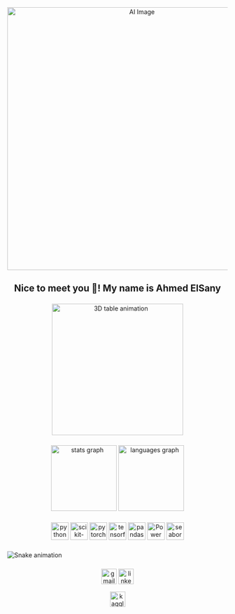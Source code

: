 <div align="center">
  <img src="https://github.com/AhmedElsany29/AhmedElsany29/blob/main/ai_image.png" alt="AI Image" width="600" />
</div>


<h2 align="center">Nice to meet you 👋! My name is Ahmed ElSany</h2>

###

<div align="center">
  <img src="https://cyrisxd.github.io/images/table.gif" height="300" alt="3D table animation" />
</div>

###

<div align="center">
  <img src="https://github-readme-stats.vercel.app/api?username=AhmedElsany29&show_icons=true&theme=dracula&hide_border=false&count_private=true" height="150" alt="stats graph"  />
  <img src="https://github-readme-stats.vercel.app/api/top-langs/?username=AhmedElsany29&layout=compact&langs_count=5&theme=dracula&hide_border=false" height="150" alt="languages graph"  />
</div>

###

<div align="center">
  <img src="https://cdn.jsdelivr.net/gh/devicons/devicon/icons/python/python-original.svg" height="40" alt="python logo" />
  <img src="https://upload.wikimedia.org/wikipedia/commons/0/05/Scikit_learn_logo_small.svg" height="40" alt="scikit-learn logo" />
  <img src="https://cdn.jsdelivr.net/gh/devicons/devicon/icons/pytorch/pytorch-original.svg" height="40" alt="pytorch logo" />
  <img src="https://cdn.jsdelivr.net/gh/devicons/devicon/icons/tensorflow/tensorflow-original.svg" height="40" alt="tensorflow logo" />
  <img src="https://cdn.jsdelivr.net/gh/devicons/devicon/icons/pandas/pandas-original.svg" height="40" alt="pandas logo" />
  <img src="https://upload.wikimedia.org/wikipedia/commons/c/cf/New_Power_BI_Logo.svg" height="40" alt="Power BI logo" />
 <img src="https://seaborn.pydata.org/_static/logo-wide-lightbg.svg" height="40" alt="seaborn logo" />

</div>


###

![Snake animation](https://github.com/AhmedElsany29/AhmedElsany29/blob/output/snake.svg)

###

<div align="center">
  <a href="mailto:ahmedelsany12@gmail.com"><img src="https://img.shields.io/static/v1?message=Gmail&logo=gmail&label=&color=D14836&logoColor=white&labelColor=&style=for-the-badge" height="35" alt="gmail logo"  /></a>
  <a href="https://www.linkedin.com/in/ahmed-elsany-0a588a223"><img src="https://img.shields.io/static/v1?message=LinkedIn&logo=linkedin&label=&color=0077B5&logoColor=white&labelColor=&style=for-the-badge" height="35" alt="linkedin logo"  /></a>

  <a href="https://www.kaggle.com/ahmedelsany"><img src="https://img.shields.io/static/v1?message=Kaggle&logo=kaggle&label=&color=20BEFF&logoColor=white&labelColor=&style=for-the-badge" height="35" alt="kaggle logo"  /></a>
</div>
